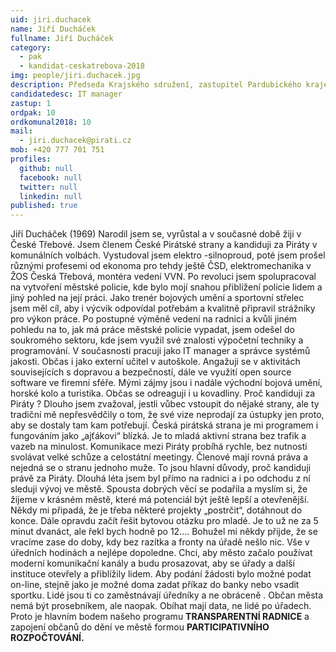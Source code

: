 ```yaml
---
uid: jiri.duchacek
name: Jiří Ducháček
fullname: Jiří Ducháček
category:
  - pak
  - kandidat-ceskatrebova-2018
img: people/jiri.duchacek.jpg
description: Předseda Krajského sdružení, zastupitel Pardubického kraje
candidatedesc: IT manager
zastup: 1
ordpak: 10
ordkomunal2018: 10
mail:
  - jiri.duchacek@pirati.cz
mob: +420 777 701 751
profiles:
  github: null
  facebook: null
  twitter: null
  linkedin: null
published: true
---
```

Jiří Ducháček (1969) Narodil jsem se, vyrůstal a v současné době žiji v České Třebové. Jsem členem České Pirátské strany a kandiduji za Piráty v komunálních volbách. Vystudoval jsem elektro -silnoproud, poté jsem prošel různými profesemi od ekonoma pro tehdy ještě ČSD, elektromechanika v ŽOS Česká Třebová, montéra vedení VVN.
Po revoluci jsem spolupracoval na vytvoření městské policie, kde bylo mojí snahou přiblížení policie lidem a jiný pohled na její práci. Jako trenér bojových umění a sportovní střelec jsem měl cíl, aby i výcvik odpovídal potřebám a kvalitně připravil strážníky pro výkon práce. Po postupné výměně vedení na radnici a kvůli jiném pohledu na to, jak má práce městské policie vypadat, jsem odešel do soukromého sektoru, kde jsem využil své znalosti výpočetní techniky a programování.
V současnosti pracuji jako IT manager a správce systémů jakosti. Občas i jako externí učitel v autoškole.
Angažuji se v aktivitách souvisejících s dopravou a bezpečností, dále ve využití open source software ve firemní sféře. Mými zájmy jsou i nadále východní bojová umění, horské kolo a turistika. Občas se odreaguji i u kovadliny.
Proč kandiduji za Piráty ? Dlouho jsem zvažoval, jestli vůbec vstoupit do nějaké strany, ale ty tradiční mě nepřesvědčily o tom, že své vize neprodají za ústupky jen proto, aby se dostaly tam kam potřebují.
Česká pirátská strana je mi programem i fungováním jako „ajťákovi“ blízká. Je to mladá aktivní strana bez trafik a vazeb na minulost. Komunikace mezi Piráty probíhá rychle, bez nutnosti svolávat velké schůze a celostátní meetingy. Členové mají rovná práva a nejedná se o stranu jednoho muže. To jsou hlavní důvody, proč kandiduji právě za Piráty.
Dlouhá léta jsem byl přímo na radnici a i po odchodu z ní sleduji vývoj ve městě. Spousta dobrých věcí se podařila a myslím si, že žijeme v krásném městě, které má potenciál být ještě lepší a otevřenější.
Někdy mi připadá, že je třeba některé projekty „postrčit“, dotáhnout do konce. Dále opravdu začít řešit bytovou otázku pro mladé. Je to už ne za 5 minut dvanáct, ale řekl bych hodně po 12….
Bohužel mi někdy přijde, že se vracíme zase do doby, kdy bez razítka a fronty na úřadě nešlo nic. Vše v úředních hodinách a nejlépe dopoledne.
Chci, aby město začalo používat moderní komunikační kanály a budu prosazovat, aby se úřady a další instituce otevřely a přiblížily lidem. Aby podání žádosti bylo možné podat on-line, stejně jako je možné doma zadat příkaz do banky nebo vsadit sportku. Lidé jsou ti co zaměstnávají úředníky a ne obráceně .
Občan města nemá být prosebníkem, ale naopak.
Obíhat mají data, ne lidé po úřadech. Proto je hlavním bodem našeho programu **TRANSPARENTNÍ RADNICE** a zapojení občanů do dění ve městě formou **PARTICIPATIVNÍHO ROZPOČTOVÁNÍ.**
